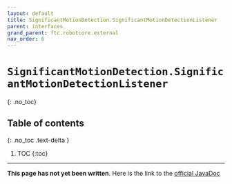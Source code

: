 ```yaml
---
layout: default
title: SignificantMotionDetection.SignificantMotionDetectionListener
parent: interfaces
grand_parent: ftc.robotcore.external
nav_order: 6
---
```

# `SignificantMotionDetection.SignificantMotionDetectionListener`
{: .no_toc}

## Table of contents
{: .no_toc .text-delta }

1. TOC
{:toc}
---
**This page has not yet been written**. Here is the link to the [official JavaDoc](https://ftctechnh.github.io/ftc_app/doc/javadoc/org/firstinspires/ftc/robotcore/external/SignificantMotionDetection.SignificantMotionDetectionListener.html)
        